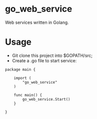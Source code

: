 go_web_service
===========

Web services written in Golang.

Usage
==========

* Git clone this project into $GOPATH/src;
* Create a .go file to start service:
```
package main {
	
	import (
		"go_web_service"
	)
	
	func main() {
		go_web_service.Start()
	}
		
}
```